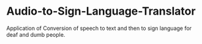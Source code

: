 # Audio-to-Sign-Language-Translator
Application of Conversion of speech to text and then to sign language for deaf and dumb people.
